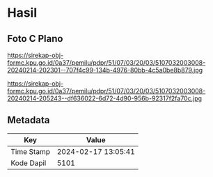 # Hasil

## Foto C Plano

https://sirekap-obj-formc.kpu.go.id/0a37/pemilu/pdpr/51/07/03/20/03/5107032003008-20240214-202301--707f4c99-134b-4976-80bb-4c5a0be8b879.jpg

https://sirekap-obj-formc.kpu.go.id/0a37/pemilu/pdpr/51/07/03/20/03/5107032003008-20240214-205243--df636022-6d72-4d90-956b-92317f2fa70c.jpg


## Metadata

| Key        | Value               |
| ---------- | ------------------- |
| Time Stamp | 2024-02-17 13:05:41 |
| Kode Dapil | 5101                |



